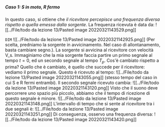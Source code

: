 ##### Caso 1: S in moto, R fermo
In questo caso, si ottiene che _il ricevitore percepisce una frequenza diversa rispetto a quella emessa dalla sorgente_. La frequenza ricevuta è data da:
![[../File/todo da lezione 13/Pasted image 20220321143529.png]]

`DIM` ![[../File/todo da lezione 13/Pasted image 20220321142925.png]]
(Per scelta, predniamo la sorgente in avvicinamento. Nel caso di allontanamento, basta cambiare segno.).
La sorgente si avvicina al ricevitore con velocità V_s. Immaginiamo che la mia sorgente faccia partire un primo segnale al tempo $t = 0$, ed un secondo segnale al tempo $T_p$. Cos'è cambiato rispetto a prima? Quello che è cambiato, è quello che succede per il ricevitore:
vediamo il primo segnale. Questo è ricevuto al tempo:
![[../File/todo da lezione 13/Pasted image 20220321143055.png]]
(stesso tempo del caso in cui S e R fermi entrambi).
Il secondo segnale ricevuto cambia:
![[../File/todo da lezione 13/Pasted image 20220321143120.png]]
Visto che il suono deve percorrere uno spazio più piccolo, abbiamo che il tempo di ricezione di questo segnale è minore. 
![[../File/todo da lezione 13/Pasted image 20220321143148.png]]
L'intervallo di tempo che si sente al ricevitore tra i due segnali è:
![[../File/todo da lezione 13/Pasted image 20220321143251.png]]
Di conseguenza, osservo una frequenza diversa:
![[../File/todo da lezione 13/Pasted image 20220321143420.png]]
